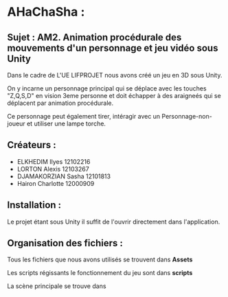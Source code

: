 # AHaChaSha : 

## Sujet : AM2. Animation procédurale des mouvements d'un personnage et jeu vidéo sous Unity

Dans le cadre de L'UE LIFPROJET nous avons créé un jeu en 3D sous Unity.

On y incarne un personnage principal qui se déplace avec les touches "Z,Q,S,D" en vision 3eme personne et doit échapper à des araigneés qui se déplacent par animation procédurale.

Ce personnage peut également tirer, intéragir avec un Personnage-non-joueur et utiliser une lampe torche. 

## Créateurs : 
* ELKHEDIM Ilyes 12102216
* LORTON Alexis  12103267
* DJAMAKORZIAN Sasha 12101813
* Hairon Charlotte 12000909

## Installation : 

Le projet étant sous Unity il suffit de l'ouvrir directement dans l'application.

## Organisation des fichiers :

Tous les fichiers que nous avons utilisés se trouvent dans **Assets** 

Les scripts régissants le fonctionnement du jeu sont dans **scripts**

La scène principale se trouve dans 

